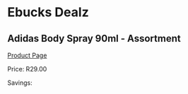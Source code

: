 
# Ebucks Dealz
## Adidas Body Spray 90ml - Assortment
[Product Page](https://www.ebucks.com/web/shop/productSelected.do?prodId=1018646609&catId=1158500262)

Price: R29.00

Savings: 


	